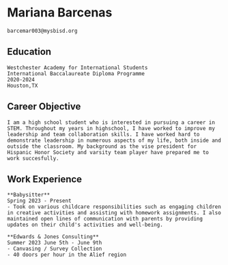 # Mariana Barcenas 
    barcemar003@mysbisd.org
## Education                                                       
    Westchester Academy for International Students 
    International Baccalaureate Diploma Programme 
    2020-2024
    Houston,TX
## Career Objective 
    I am a high school student who is interested in pursuing a career in STEM. Throughout my years in highschool, I have worked to improve my leadership and team collaboration skills. I have worked hard to demonstrate leadership in numerous aspects of my life, both inside and outside the classroom. My background as the vise president for Hispanic Honor Society and varsity team player have prepared me to work succesfully. 
## Work Experience 
    
    **Babysitter** 
    Spring 2023 - Present 
    - Took on various childcare responsibilities such as engaging children in creative activities and assisting with homework assignments. I also maintained open lines of communication with parents by providing updates on their child's activities and well-being.
   
    **Edwards & Jones Consulting**
    Summer 2023 June 5th - June 9th 
    - Canvasing / Survey Collection 
    - 40 doors per hour in the Alief region 
    
